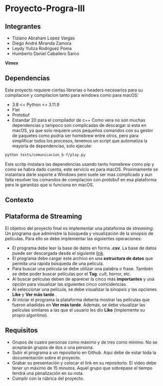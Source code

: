 # Proyecto-Progra-III
## Integrantes
- Tiziano Abraham Lopez Vargas
- Diego André Miranda Zamora
- Leydy Yuliza Rodriguez Poma
- Humberto Daniel Caballero Sarco

**Vimex** 
## Dependencias
Este proyecto requiere ciertas librerias o headers necesarios para su compilacion y compilacion tanto para windows como para macOS:
- 3.8 <= Python <= 3.11.9 
- Flet
- Protobuf
- Estandar 20 para el compilador de c++
Como vera no son muchas dependencias y tampoco son complicadas de descargar si esta en macOS, ya que solo requiere unos pequeños comandos con su gestor de paquetes como podria ser homebrew entre otros, pero para simplificar todos los procesos, tenemos un script que automatiza la mayoria de dependencias, solo ejecute:

```bash
python tests/comunicacion_b-f/play.py
```
Este scritp instalara las dependencias usando tanto homebrew como pip y como se habra dado cuenta, este servicio es para macOS. Proximamente se instantara darle soporte a Windows pero suele ser mas complicado y aun falta resolver los comandos de compilacion con protobuf en esa plataforma pero le garantizo que si funciona en macOS.

## Contexto
## Plataforma de Streaming
El objetivo del proyecto final es implementar una plataforma de *streaming*. Un programa que administre la búsqueda y visualización de la sinopsis de películas. Para ello se debe implementar las siguientes operaciones:

* El programa debe leer la base de datos en forma **.csv**. La base de datos puede ser descargada desde el siguiente [link](https://drive.google.com/file/d/1iusSIbmXJW_OUBm6X7Ik593rgCGPCPza/view?usp=sharing).
* El programa debe cargar este archivo en una **estructura de datos** que permita una rápida búsqueda de una película.
* Para buscar una película se debe utilizar una palabra o frase. También se debe poder buscar películas por el **Tag**: cult, horror, etc.
* Al buscar películas deben de aparecer la cinco más **importantes** y una opción para visualizar las siguientes cinco coincidencias.
* Al seleccionar una película, se debe visualizar la sinopsis y las opciones **Like** y **Ver más tarde** .
* Al iniciar el programa la plataforma debería mostrar las películas que fueron añadidas en **Ver más tarde**. Además, se debe visualizar las películas similares a las que el usuario les dio **Like** (implemente su propio algoritmo).

## Requisitos
* Grupos de cuatro personas como máximo y de tres como mínimo. No se aceptarán grupos de dos o una persona.
* Subir el programa a un repositorio en Github. Aquí debe de estar toda la documentación sobre el proyecto.
* Grabar su presentación y colocar el link en su repositorio. El video debe tener un máximo de 15 minutos. Aquel grupo que sobrepase el tiempo tendrá una penalización en su nota.
* Cumplir con la rúbrica del proyecto.
